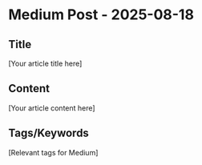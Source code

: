 # Medium Post - 2025-08-18

## Title
[Your article title here]

## Content
[Your article content here]

## Tags/Keywords
[Relevant tags for Medium]
